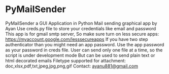 # PyMailSender
PyMailSender a GUI Application in Python
Mail sending graphical app by Ayan
Use creds.py file to store your credentials like email and password
This app is for gmail smtp server, 
So make sure turn on less secure apps: https://myaccount.google.com/lesssecureapps
If you have two step authenticator than you might need an app password. Use the app password as your password in creds file.
User can send only one file at a time, so the script is under development mode
But can be used to send plain text or html decorated emails
Filetype supported for attachment: doc,xlsx,pdf,txt,jpeg,jpg,png,gif
Contact: ayanu881@gmail.com
